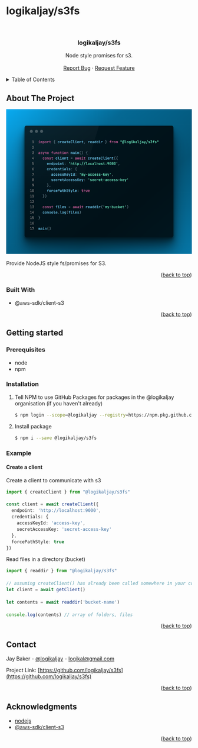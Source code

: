 # logikaljay/s3fs

<div id="top"></div>

<br />
<div align="center">

  <h3 align="center">logikaljay/s3fs</h3>

  <p align="center">
    Node style promises for s3.
    <br />
    <br />
    <a href="https://github.com/logikaljay/s3fs/issues">Report Bug</a>
    ·
    <a href="https://github.com/logikaljay/s3fs/issues">Request Feature</a>
  </p>
</div>

<!-- TABLE OF CONTENTS -->
<details>
  <summary>Table of Contents</summary>
  <ol>
    <li>
      <a href="#about-the-project">About The Project</a>
      <ul>
        <li><a href="#built-with">Built With</a></li>
      </ul>
    </li>
    <li>
      <a href="#getting-started">Getting Started</a>
      <ul>
        <li><a href="#prerequisites">Prerequisites</a></li>
        <li><a href="#installation">Installation</a></li>
        <li><a href="#example">Example</a></li>
      </ul>
    </li>
    <li><a href="#contact">Contact</a></li>
    <li><a href="#acknowledgments">Acknowledgments</a></li>
  </ol>
</details>

<!-- ABOUT THE PROJECT -->
## About The Project

[![Screenshot][product-screenshot]](https://s3fs.vercel.app)

Provide NodeJS style fs/promises for S3.

<p align="right">(<a href="#top">back to top</a>)</p>

<!-- Built with -->
### Built With

* @aws-sdk/client-s3

<p align="right">(<a href="#top">back to top</a>)</p>


<!-- Getting started -->
## Getting started

### Prerequisites
* node
* npm

### Installation
1. Tell NPM to use GitHub Packages for packages in the @logikaljay organisation (if you haven't already)
    ```bash
    $ npm login --scope=@logikaljay --registry=https://npm.pkg.github.com
    ```
2. Install package
    ```bash
    $ npm i --save @logikaljay/s3fs
    ```

### Example

#### Create a client

Create a client to communicate with s3

```ts
import { createClient } from "@logikaljay/s3fs"

const client = await createClient({
  endpoint: 'http://localhost:9000',
  credentials: {
    accessKeyId: 'access-key',
    secretAccessKey: 'secret-access-key'
  },
  forcePathStyle: true
})
```

Read files in a directory (bucket)
```ts
import { readdir } from "@logikaljay/s3fs"

// assuming createClient() has already been called somewhere in your code.
let client = await getClient()

let contents = await readdir('bucket-name')

console.log(contents) // array of folders, files

```

<p align="right">(<a href="#top">back to top</a>)</p>

<!-- CONTACT -->
## Contact

Jay Baker - [@logikaljay](https://twitter.com/logikaljay) - logikal@gmail.com

Project Link: [https://github.com/logikaljay/s3fs](https://github.com/logikaljay/s3fs)

<p align="right">(<a href="#top">back to top</a>)</p>



<!-- ACKNOWLEDGMENTS -->
## Acknowledgments

* [nodejs](https://nodejs.org/en/)
* [@aws-sdk/client-s3](https://github.com/aws/aws-sdk-js-v3/tree/main/clients/client-s3)

<p align="right">(<a href="#top">back to top</a>)</p>


<!-- MARKDOWN LINKS & IMAGES -->
[contributors-shield]: https://img.shields.io/github/contributors/logikaljay/s3fs.svg?style=for-the-badge
[contributors-url]: https://github.com/logikaljay/s3fs/graphs/contributors
[forks-shield]: https://img.shields.io/github/forks/logikaljay/s3fs.svg?style=for-the-badge
[forks-url]: https://github.com/logikaljay/s3fs/network/members
[stars-shield]: https://img.shields.io/github/stars/logikaljay/s3fs.svg?style=for-the-badge
[stars-url]: https://github.com/logikaljay/s3fs/stargazers
[issues-shield]: https://img.shields.io/github/issues/logikaljay/s3fs.svg?style=for-the-badge
[issues-url]: https://github.com/logikaljay/s3fs/issues
[license-shield]: https://img.shields.io/github/license/logikaljay/s3fs.svg?style=for-the-badge
[license-url]: https://github.com/logikaljay/s3fs/blob/master/LICENSE.txt
[product-screenshot]: https://raw.githubusercontent.com/logikaljay/s3fs/master/screenshot.png